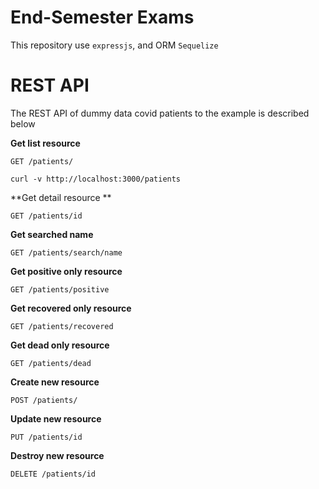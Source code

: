 # End-Semester Exams

This repository use `expressjs`, and ORM `Sequelize`

# REST API

The REST API of dummy data covid patients to the example is described below


**Get list resource**

`GET /patients/`

    curl -v http://localhost:3000/patients

**Get detail resource **

`GET /patients/id`

**Get searched name**

`GET /patients/search/name`

**Get positive only resource**

`GET /patients/positive`

**Get recovered only resource**

`GET /patients/recovered`

**Get dead only resource**

`GET /patients/dead`

**Create new resource**

`POST /patients/`

**Update new resource**

`PUT /patients/id`

**Destroy new resource**

`DELETE /patients/id`

